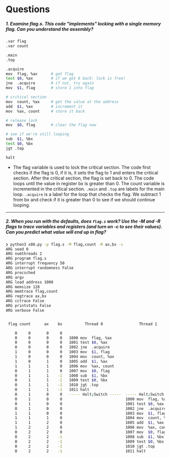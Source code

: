 # Questions

##### 1. Examine flag.s. This code "implements" locking with a single memory flag. Can you understand the assembly?

```sh
.var flag
.var count

.main
.top

.acquire
mov  flag, %ax      # get flag
test $0, %ax        # if we get 0 back: lock is free!
jne  .acquire       # if not, try again
mov  $1, flag       # store 1 into flag

# critical section
mov  count, %ax     # get the value at the address
add  $1, %ax        # increment it
mov  %ax, count     # store it back

# release lock
mov  $0, flag       # clear the flag now

# see if we're still looping
sub  $1, %bx
test $0, %bx
jgt .top	

halt
```
- The flag variable is used to lock the critical section. The code first checks if the flag is 0, if it is, it sets the flag to 1 and enters the critical section. After the critical section, the flag is set back to 0. The code loops until the value in register bx is greater than 0. The count variable is incremented in the critical section. `.main` and `.top` are labels for the main loop. `.acquire` is a label for the loop that checks the flag. We subtract 1 from bx and check if it is greater than 0 to see if we should continue looping.

---

##### 2. When you run with the defaults, does `flag.s` work? Use the -M and -R flags to trace variables and registers (and turn on -c to see their values). Can you predict what value will end up in flag?

```sh
❯ python3 x86.py -p flag.s -M flag,count -R ax,bx -c
ARG seed 0
ARG numthreads 2
ARG program flag.s
ARG interrupt frequency 50
ARG interrupt randomness False
ARG procsched 
ARG argv 
ARG load address 1000
ARG memsize 128
ARG memtrace flag,count
ARG regtrace ax,bx
ARG cctrace False
ARG printstats False
ARG verbose False


 flag count      ax    bx          Thread 0                Thread 1         

    0     0       0     0   
    0     0       0     0   1000 mov  flag, %ax
    0     0       0     0   1001 test $0, %ax
    0     0       0     0   1002 jne  .acquire
    1     0       0     0   1003 mov  $1, flag
    1     0       0     0   1004 mov  count, %ax
    1     0       1     0   1005 add  $1, %ax
    1     1       1     0   1006 mov  %ax, count
    0     1       1     0   1007 mov  $0, flag
    0     1       1    -1   1008 sub  $1, %bx
    0     1       1    -1   1009 test $0, %bx
    0     1       1    -1   1010 jgt .top
    0     1       1    -1   1011 halt
    0     1       0     0   ----- Halt;Switch -----  ----- Halt;Switch -----  
    0     1       0     0                            1000 mov  flag, %ax
    0     1       0     0                            1001 test $0, %ax
    0     1       0     0                            1002 jne  .acquire
    1     1       0     0                            1003 mov  $1, flag
    1     1       1     0                            1004 mov  count, %ax
    1     1       2     0                            1005 add  $1, %ax
    1     2       2     0                            1006 mov  %ax, count
    0     2       2     0                            1007 mov  $0, flag
    0     2       2    -1                            1008 sub  $1, %bx
    0     2       2    -1                            1009 test $0, %bx
    0     2       2    -1                            1010 jgt .top
    0     2       2    -1                            1011 halt
```

